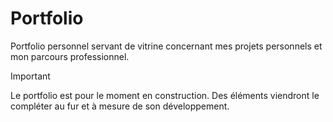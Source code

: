 # Portfolio

Portfolio personnel servant de vitrine concernant mes projets personnels et mon parcours professionnel.

> [!IMPORTANT]  
> Le portfolio est pour le moment en construction. Des éléments viendront le compléter au fur et à mesure de son développement.
